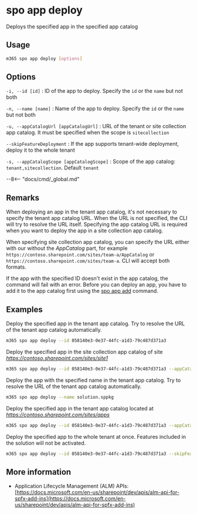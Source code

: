 # spo app deploy

Deploys the specified app in the specified app catalog

## Usage

```sh
m365 spo app deploy [options]
```

## Options

`-i, --id [id]`
: ID of the app to deploy. Specify the `id` or the `name` but not both

`-n, --name [name]`
: Name of the app to deploy. Specify the `id` or the `name` but not both

`-u, --appCatalogUrl [appCatalogUrl]`
: URL of the tenant or site collection app catalog. It must be specified when the scope is `sitecollection`

`--skipFeatureDeployment`
: If the app supports tenant-wide deployment, deploy it to the whole tenant

`-s, --appCatalogScope [appCatalogScope]`
: Scope of the app catalog: `tenant,sitecollection`. Default `tenant`

--8<-- "docs/cmd/_global.md"

## Remarks

When deploying an app in the tenant app catalog, it's not necessary to specify the tenant app catalog URL. When the URL is not specified, the CLI will try to resolve the URL itself. Specifying the app catalog URL is required when you want to deploy the app in a site collection app catalog.

When specifying site collection app catalog, you can specify the URL either with our without the _AppCatalog_ part, for example `https://contoso.sharepoint.com/sites/team-a/AppCatalog` or `https://contoso.sharepoint.com/sites/team-a`. CLI will accept both formats.

If the app with the specified ID doesn't exist in the app catalog, the command will fail with an error. Before you can deploy an app, you have to add it to the app catalog first using the [spo app add](./app-add.md) command.

## Examples

Deploy the specified app in the tenant app catalog. Try to resolve the URL of the tenant app catalog automatically.

```sh
m365 spo app deploy --id 058140e3-0e37-44fc-a1d3-79c487d371a3
```

Deploy the specified app in the site collection app catalog of site _https://contoso.sharepoint.com/sites/site1_

```sh
m365 spo app deploy --id 058140e3-0e37-44fc-a1d3-79c487d371a3 --appCatalogScope sitecollection --appCatalogUrl https://contoso.sharepoint.com/sites/site1
```

Deploy the app with the specified name in the tenant app catalog. Try to resolve the URL of the tenant app catalog automatically.

```sh
m365 spo app deploy --name solution.sppkg
```

Deploy the specified app in the tenant app catalog located at _https://contoso.sharepoint.com/sites/apps_

```sh
m365 spo app deploy --id 058140e3-0e37-44fc-a1d3-79c487d371a3 --appCatalogUrl https://contoso.sharepoint.com/sites/apps
```

Deploy the specified app to the whole tenant at once. Features included in the solution will not be activated.

```sh
m365 spo app deploy --id 058140e3-0e37-44fc-a1d3-79c487d371a3 --skipFeatureDeployment
```

## More information

- Application Lifecycle Management (ALM) APIs: [https://docs.microsoft.com/en-us/sharepoint/dev/apis/alm-api-for-spfx-add-ins](https://docs.microsoft.com/en-us/sharepoint/dev/apis/alm-api-for-spfx-add-ins)
